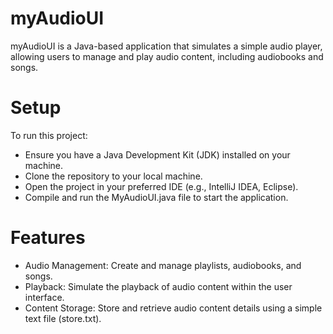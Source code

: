 # myAudioUI
myAudioUI is a Java-based application that simulates a simple audio player, allowing users to manage and play audio content, including audiobooks and songs.

# Setup
To run this project:
* Ensure you have a Java Development Kit (JDK) installed on your machine.
* Clone the repository to your local machine.
* Open the project in your preferred IDE (e.g., IntelliJ IDEA, Eclipse).
* Compile and run the MyAudioUI.java file to start the application.

# Features
* Audio Management: Create and manage playlists, audiobooks, and songs.
* Playback: Simulate the playback of audio content within the user interface.
* Content Storage: Store and retrieve audio content details using a simple text file (store.txt).
